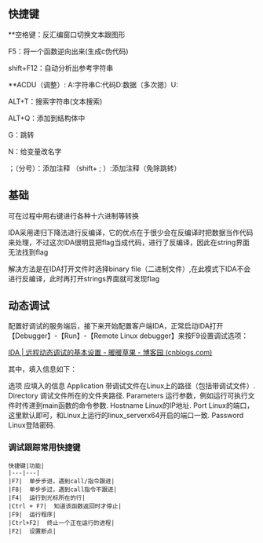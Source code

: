 
## 快捷键

**空格键：反汇编窗口切换文本跟图形 

F5：将一个函数逆向出来(生成c伪代码)

shift+F12：自动分析出参考字符串

**ACDU（调整）: A:字符串C:代码D:数据（多次摁）U:

ALT+T：搜索字符串(文本搜索)

ALT+Q：添加到结构体中

G：跳转

N：给变量改名字

；（分号）：添加注释
（shift+ ; ）:添加注释（免除跳转）

## 基础

可在过程中用右键进行各种十六进制等转换

IDA采用递归下降法进行反编译，它的优点在于很少会在反编译时把数据当作代码来处理，不过这次IDA很明显把flag当成代码，进行了反编译，因此在string界面无法找到flag

解决方法是在IDA打开文件时选择binary file（二进制文件）,在此模式下IDA不会进行反编译，此时再打开strings界面就可发现flag

## 动态调试

配置好调试的服务端后，接下来开始配置客户端IDA，正常启动IDA打开【Debugger】-【Run】-【Remote Linux debugger】来按F9设置调试选项：

[IDA | 远程动态调试的基本设置 - 暖暖草果 - 博客园 (cnblogs.com)](https://www.cnblogs.com/zhwer/p/12484708.html)

其中，填入信息如下：

选项	应填入的信息
Application	带调试文件在Linux上的路径（包括带调试文件）.
Directory	调试文件所在的文件夹路径.
Parameters	运行参数，例如运行可执行文件时传递到main函数的命令参数.
Hostname	Linux的IP地址.
Port	Linux的端口，这里默认即可，和Linux上运行的linux_serverx64开启的端口一致.
Password	Linux登陆密码.

### 调试跟踪常用快捷键

	快捷键|功能|
	|---|---|
	|F7|  单步步进，遇到call/指令跟进|
	|F8|  单步步过，遇到call指令不跟进|
	|F4|  运行到光标所在的行|
	|Ctrl + F7|  知道该函数返回时才停止|
	|F9|  运行程序|
	|Ctrl+F2|  终止一个正在运行的进程|
	|F2|  设置断点|

